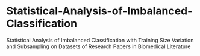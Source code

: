 # Statistical-Analysis-of-Imbalanced-Classification
Statistical Analysis of Imbalanced Classification with Training Size Variation and Subsampling on Datasets of Research Papers in Biomedical Literature 
